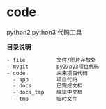 # code
python2 python3 代码工具

**目录说明**
```bash
- file          文件/图片存放处
- mygit         py2/py3项目代码
- code          未来项目代码
  - app         项目代码
  - docs        已完成文档
  - docs_tmp    编辑中文档
  - tmp         临时文件
```





